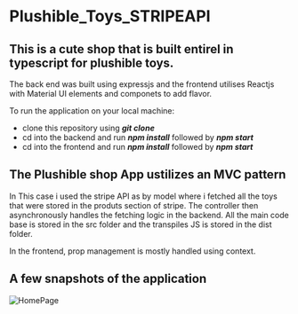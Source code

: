 # Plushible_Toys_STRIPEAPI

## This is a cute shop that is built entirel in typescript for plushible toys.
The back end was built using expressjs and the frontend utilises Reactjs with Material UI elements and componets to add flavor.

To run the application on your local machine:

* clone this repository using ***git clone***
* cd into the backend and run ***npm install*** followed by ***npm start***
* cd into the frontend and run ***npm install*** followed by ***npm start***

## The Plushible shop App ustilizes an MVC pattern
In This case i used the stripe API as by model where i fetched all the toys that were stored in the produts section of stripe.
The controller then asynchronously handles the fetching logic in the backend.
All the main code base is stored in the src folder and the transpiles JS is stored in the dist folder.

In the frontend, prop management is mostly handled using context.

## A few snapshots of the application

![HomePage](https://mir-s3-cdn-cf.behance.net/project_modules/disp/4eea9e132620045.61ad1258d25f2.png)



